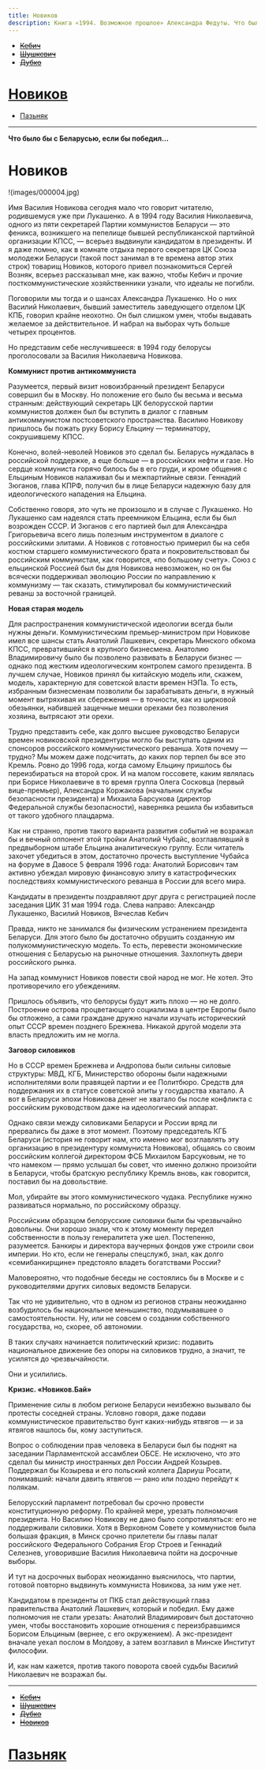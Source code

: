 ```yaml
---
title: Новиков
description: Книга «1994. Возможное прошлое» Александра Федуты. Что было бы с Беларусью, если бы победил Новиков? 
---
```


- ~~[Кебич](./1.md)~~
- ~~[Шушкевич](./2.md)~~
- ~~[Дубко](./3.md)~~
# [Новиков](./4.md)
- [Пазьняк](./5.md)

---

**Что было бы с Беларусью, если бы победил…**

# Новиков

!(images/000004.jpg)


Имя Василия Новикова сегодня мало что говорит читателю, родившемуся уже при Лукашенко. А в 1994 году Василия Николаевича, одного из пяти секретарей Партии коммунистов Беларуси — это феникса, возникшего на пепелище бывшей республиканской партийной организации КПСС, — всерьез выдвинули кандидатом в президенты. И я даже помню, как в комнате отдыха первого секретаря ЦК Союза молодежи Беларуси \(такой пост занимал в те времена автор этих строк\) товарищ Новиков, которого привел познакомиться Сергей Возняк, всерьез рассказывал мне, как важно, чтобы Кебич и прочие посткоммунистические хозяйственники узнали, что идеалы не погибли.

Поговорили мы тогда и о шансах Александра Лукашенко. Но о них Василий Николаевич, бывший заместитель заведующего отделом ЦК КПБ, говорил крайне неохотно. Он был слишком умен, чтобы выдавать желаемое за действительное. И набрал на выборах чуть больше четырех процентов.

Но представим себе неслучившееся: в 1994 году белорусы проголосовали за Василия Николаевича Новикова.


**Коммунист против антикоммуниста**

Разумеется, первый визит новоизбранный президент Беларуси совершил бы в Москву. Но положение его было бы весьма и весьма странным: действующий секретарь ЦК белорусской партии коммунистов должен был бы вступить в диалог с главным антикоммунистом постсоветского пространства. Василию Новикову пришлось бы пожать руку Борису Ельцину — терминатору, сокрушившему КПСС.

Конечно, волей-неволей Новиков это сделал бы. Беларусь нуждалась в российской поддержке, а еще больше — в российских нефти и газе. Но сердце коммуниста горячо билось бы в его груди, и кроме общения с Ельциным Новиков налаживал бы и межпартийные связи. Геннадий Зюганов, глава КПРФ, получил бы в лице Беларуси надежную базу для идеологического нападения на Ельцина.

Собственно говоря, это чуть не произошло и в случае с Лукашенко. Но Лукашенко сам надеялся стать преемником Ельцина, если бы был возрожден СССР. И Зюганов с его партией был для Александра Григорьевича всего лишь полезным инструментом в диалоге с российскими элитами. А Новиков с готовностью примерил бы на себя костюм старшего коммунистического брата и покровительствовал бы российским коммунистам, как говорится, «по большому счету». Союз с ельцинской Россией был бы для Новикова невозможен, но он бы всячески поддерживал эволюцию России по направлению к коммунизму — так сказать, стимулировал бы коммунистический реванш за восточной границей.


**Новая старая модель**

Для распространения коммунистической идеологии всегда были нужны деньги. Коммунистическим премьер-министром при Новикове имел все шансы стать Анатолий Лашкевич, секретарь Минского обкома КПСС, превратившийся в крупного бизнесмена. Анатолию Владимировичу было бы позволено развивать в Беларуси бизнес — однако под жестким идеологическим контролем самого президента. В лучшем случае, Новиков принял бы китайскую модель или, скажем, модель, характерную для советской власти времен НЭПа. То есть, избранным бизнесменам позволили бы зарабатывать деньги, в нужный момент вытряхивая их сбережения — в точности, как из цирковой обезьянки, набившей защечные мешки орехами без позволения хозяина, вытрясают эти орехи.

Трудно представить себе, как долго высшее руководство Беларуси времен новиковской президентуры могло бы выступать одним из спонсоров российского коммунистического реванша. Хотя почему — трудно? Мы можем даже подсчитать, до каких пор терпел бы все это Кремль. Ровно до 1996 года, когда самому Ельцину пришлось бы переизбираться на второй срок. И на малом госсовете, каким являлась при Борисе Николаевиче в то время группа Олега Сосковца \(первый вице-премьер\), Александра Коржакова \(начальник службы безопасности президента\) и Михаила Барсукова \(директор Федеральной службы безопасности\), наверняка решила бы избавиться от такого удобного плацдарма.

Как ни странно, против такого варианта развития событий не возражал бы и вечный оппонент этой тройки Анатолий Чубайс, возглавлявший в предвыборном штабе Ельцина аналитическую группу. Если читатель захочет убедиться в этом, достаточно прочесть выступление Чубайса на форуме в Давосе 5 февраля 1996 года: Анатолий Борисович там активно убеждал мировую финансовую элиту в катастрофических последствиях коммунистического реванша в России для всего мира.

Кандидаты в президенты поздравляют друг друга с регистрацией после заседания ЦИК 31 мая 1994 года. Слева направо: Александр Лукашенко, Василий Новиков, Вячеслав Кебич

Правда, никто не занимался бы физическим устранением президента Беларуси. Для этого было бы достаточно обрушить созданную им полукоммунистическую модель. То есть, перевести экономические отношения с Беларусью на рыночные отношения. Захлопнуть двери российского рынка.

На запад коммунист Новиков повести свой народ не мог. Не хотел. Это противоречило его убеждениям.

Пришлось объявить, что белорусы будут жить плохо — но не долго. Построение острова процветающего социализма в центре Европы было бы отложено, а сами граждане дружно начали изучать исторический опыт СССР времен позднего Брежнева. Никакой другой модели эта власть предложить им не могла.


**Заговор силовиков**

Но в СССР времен Брежнева и Андропова были сильны силовые структуры: МВД, КГБ, Министерство обороны были надежными исполнителями воли правящей партии и ее Политбюро. Средств для поддержания их в статусе советской элиты у государства хватало. А вот в Беларуси эпохи Новикова денег не хватало бы после конфликта с российским руководством даже на идеологический аппарат.

Однако связи между силовиками Беларуси и России вряд ли прервались бы даже в этот момент. Поэтому председатель КГБ Беларуси \(история не говорит нам, кто именно мог возглавлять эту организацию в президентуру коммуниста Новикова\), общаясь со своим российским коллегой директором ФСБ Михаилом Барсуковым, не то что намеком — прямо услышал бы совет, что именно должно произойти в Беларуси, чтобы братскую республику Кремль вновь, как говорится, поставил бы на довольствие.

Мол, убирайте вы этого коммунистического чудака. Республике нужно развиваться нормально, по российскому образцу.

Российским образцом белорусские силовики были бы чрезвычайно довольны. Они хорошо знали, что к этому моменту передел собственности в пользу генералитета уже шел. Постепенно, разумеется. Банкиры и директора ваучерных фондов уже строили свои империи. Но кто, если не генералы спецслужб, знал, как долго «семибанкирщине» предстояло владеть богатствами России?

Маловероятно, что подобные беседы не состоялись бы в Москве и с руководителями других силовых ведомств Беларуси.

Так что не удивительно, что в одном из регионов страны неожиданно возбудилось бы национальное меньшинство, подумывавшее о самостоятельности. Ну, или не совсем о создании собственного государства, но, скорее, об автономии.

В таких случаях начинается политический кризис: подавить национальное движение без опоры на силовиков трудно, а значит, те усилятся до чрезвычайности.

Они и усилились.


**Кризис. «Новиков.Бай»**

Применение силы в любом регионе Беларуси неизбежно вызывало бы протесты соседней страны. Условно говоря, даже подави коммунистическое правительство бунт каких-нибудь ятвягов — и за ятвягов нашлось бы, кому заступиться.

Вопрос о соблюдении прав человека в Беларуси был бы поднят на заседании Парламентской ассамблеи ОБСЕ. Не исключено, что это сделал бы министр иностранных дел России Андрей Козырев. Поддержал бы Козырева и его польский коллега Дариуш Росати, понимавший: начали давить ятвягов — рано или поздно перейдут к полякам.

Белорусский парламент потребовал бы срочно провести конституционную реформу. По крайней мере, урезать полномочия президента. Но Василию Новикову не дано было сопротивляться: его не поддерживали силовики. Хотя в Верховном Совете у коммунистов была большая фракция, в Минск срочно прилетели бы главы палат российского Федерального Собрания Егор Строев и Геннадий Селезнев, уговорившие Василия Николаевича пойти на досрочные выборы.

И тут на досрочных выборах неожиданно выяснилось, что партии, готовой повторно выдвинуть коммуниста Новикова, за ним уже нет.

Кандидатом в президенты от ПКБ стал действующий глава правительства Анатолий Лашкевич, который и победил. Ему даже полномочия не стали урезать: Анатолий Владимирович был достаточно умен, чтобы восстановить хорошие отношения с переизбравшимся Борисом Ельциным \(вернее, с его окружением\). А экс-президент вначале уехал послом в Молдову, а затем возглавил в Минске Институт философии.

И, как нам кажется, против такого поворота своей судьбы Василий Николаевич не возражал бы.

---

- ~~[Кебич](./1.md)~~
- ~~[Шушкевич](./2.md)~~
- ~~[Дубко](./3.md)~~
- ~~[Новиков](./4.md)~~
# [Пазьняк](./5.md)
